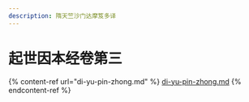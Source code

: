 ```yaml
---
description: 隋天竺沙门达摩笈多译
---
```


# 起世因本经卷第三

{% content-ref url="di-yu-pin-zhong.md" %}
[di-yu-pin-zhong.md](di-yu-pin-zhong.md)
{% endcontent-ref %}

